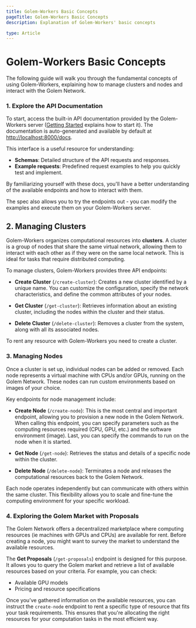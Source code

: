 ```yaml
---
title: Golem-Workers Basic Concepts
pageTitle: Golem-Workers Basic Concepts 
description: Explanation of Golem-Workers' basic concepts 

type: Article
---
```


# Golem-Workers Basic Concepts

The following guide will walk you through the fundamental concepts of using Golem-Workers, 
explaining how to manage clusters and nodes and interact with the Golem Network.

### 1. Explore the API Documentation

To start, access the built-in API documentation provided by the Golem-Workers server 
([Getting Started](/docs/creators/golem-workers/getting-started) explains how to start it). 
The documentation is auto-generated and available by default at [http://localhost:8000/docs](http://localhost:8000/docs). 

This interface is a useful resource for understanding:
- **Schemas**: Detailed structure of the API requests and responses.
- **Example requests**: Predefined request examples to help you quickly test and implement.

By familiarizing yourself with these docs, you'll have a better understanding of the available endpoints and how to interact with them.

The spec also allows you to try the endpoints out - you can modify the examples and execute them on your Golem-Workers server.

## 2. Managing Clusters

Golem-Workers organizes computational resources into **clusters**. A cluster is a group of nodes that share the same virtual network, 
allowing them to interact with each other as if they were on the same local network. 
This is ideal for tasks that require distributed computing.

To manage clusters, Golem-Workers provides three API endpoints:

- **Create Cluster** (`/create-cluster`): Creates a new cluster identified by a unique name. You can customize 
the configuration, specify the network characteristics, and define the common attributes of your nodes.
  
- **Get Cluster** (`/get-cluster`): Retrieves information about an existing cluster, 
including the nodes within the cluster and their status.

- **Delete Cluster** (`/delete-cluster`): Removes a cluster from the system, along with all its associated nodes.

To rent any resource with Golem-Workers you need to create a cluster.

### 3. Managing Nodes

Once a cluster is set up, individual nodes can be added or removed. Each node represents a virtual machine with CPUs and/or GPUs, 
running on the Golem Network. 
These nodes can run custom environments based on images of your choice.

Key endpoints for node management include:

- **Create Node** (`/create-node`): This is the most central and important endpoint, allowing you to provision a new node in 
the Golem Network. When calling this endpoint, you can specify parameters such as the computing resources required (CPU, GPU, etc.) 
and the software environment (image). Last, you can specify the commands to run on the node when it is started.

- **Get Node** (`/get-node`): Retrieves the status and details of a specific node within the cluster.

- **Delete Node** (`/delete-node`): Terminates a node and releases the computational resources back to the Golem Network.

Each node operates independently but can communicate with others within the same cluster. 
This flexibility allows you to scale and fine-tune the computing environment for your specific workload.

### 4. Exploring the Golem Market with Proposals

The Golem Network offers a decentralized marketplace where computing resources (ie machines with GPUs and CPUs) are available for rent. 
Before creating a node, you might want to survey the market to understand the available resources.

The **Get Proposals** (`/get-proposals`) endpoint is designed for this purpose. It allows you to query the Golem market and retrieve a 
list of available resources based on your criteria. For example, you can check:
- Available GPU models
- Pricing and resource specifications

Once you’ve gathered information on the available resources, you can instruct the `create-node` endpoint to rent a specific type of resource that fits your task requirements. This ensures that you're allocating the right resources for your computation tasks in the most efficient way.
